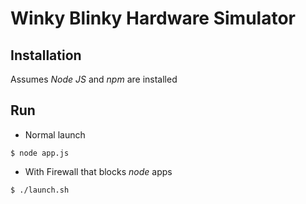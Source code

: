 # Winky Blinky Hardware Simulator

## Installation
Assumes *Node JS* and *npm* are installed

## Run
* Normal launch
```shell
$ node app.js
```

* With Firewall that blocks *node* apps
```shell
$ ./launch.sh
```
